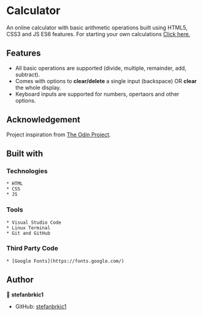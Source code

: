 # Calculator
An online calculator with basic arithmetic operations built using HTML5, CSS3 and JS ES6 features. For starting your own calculations
[Click here.](https://stefanbrkic1.github.io/Calculator/)

## Features

* All basic operations are supported (divide, multiple, remainder, add, subtract).
* Comes with options to __clear/delete__ a single input (backspace) OR __clear__ the whole display.
* Keyboard inputs are supported for numbers, opertaors and other options.

## Acknowledgement

Project inspiration from [The Odin Project](https://www.theodinproject.com/home).

## Built with

### Technologies

    * HTML 
    * CSS
    * JS

### Tools

    * Visual Studio Code 
    * Linux Terminal
    * Git and GitHub  

### Third Party Code

    * [Google Fonts](https://fonts.google.com/)    

## Author

👤 **stefanbrkic1**
* GitHub: [stefanbrkic1](https://github.com/stefanbrkic1)